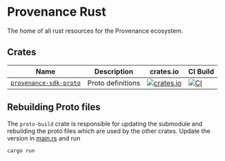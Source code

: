 # Provenance Rust

The home of all rust resources for the Provenance ecosystem.

## Crates

| Name                 | Description                 | crates.io | CI Build |
|----------------------|-----------------------------|-----------|----------|
| [`provenance‑sdk‑proto`] | Proto definitions  | [![crates.io][provenance-sdk-proto-crate-img]][provenance-crate-link] | [![CI][provenance-sdk-proto-ci-img]][provenance-sdk-proto-ci-link] |

## Rebuilding Proto files

The `proto-build` crate is responsible for updating the submodule and rebuilding the proto files
which are used by the other crates. Update the version in [main.rs](proto-build/src/main.rs) and run

```
cargo run
```

[//]: # "crates"

[`provenance‑sdk‑proto`]: https://github.com/provenance-io/provenance-rs/tree/main/provenance-sdk-proto

[//]: # "badges"

[provenance-sdk-proto-crate-img]: https://img.shields.io/crates/v/provenance-sdk-proto.svg?logo=rust
[provenance-crate-link]: https://crates.io/crates/provenance-sdk-proto
[provenance-sdk-proto-ci-img]: https://github.com/provenance-io/provenance-rs/actions/workflows/build.yml/badge.svg
[provenance-sdk-proto-ci-link]: https://github.com/provenance-io/provenance-rs/actions/workflows/build.yml
